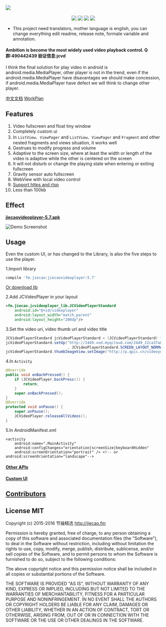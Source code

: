 <a href="https://github.com/lipangit/JieCaoVideoPlayer" target="_blank"><img src="https://github.com/lipangit/JieCaoVideoPlayer/releases/download/v4.8.0/logo2x.png" style="max-width:100%;"></a>
--
<p align="center">
<a href="http://developer.android.com/index.html"><img src="https://img.shields.io/badge/platform-android-green.svg"></a>
<a href="http://search.maven.org/#artifactdetails%7Cfm.jiecao%7Cjiecaovideoplayer%7C4.6.3%7Caar"><img src="https://img.shields.io/badge/Maven%20Central-5.7-green.svg"></a>
<a href="http://choosealicense.com/licenses/mit/"><img src="https://img.shields.io/badge/license-MIT-green.svg"></a>
<a href="https://android-arsenal.com/details/1/3269"><img src="https://img.shields.io/badge/Android%20Arsenal-jiecaovideoplayer-green.svg?style=true"></a>
</p>

* This project need translators, mother language is english, you can change everything edit readme, release note, formate variable and annotation.

#### Ambition is become the most widely used video playback control. Q群:490442439 验证信息:jcvd

I think the final solution for play video in android is android.media.MediaPlayer, other player is not in the trend, even if the android.media.MediaPlayer have disavantages we should make concession, if android.media.MediaPlayer have defect we will think to change other player.

[中文文档](README-ZH.md)           [WorkPlan](https://github.com/lipangit/JieCaoVideoPlayer/projects/2)

## Features

1. Video fullscreen and float tiny window
2. Completely custom ui
3. In `ListView`、`ViewPager` and `ListView`、`ViewPager` and `Fragment` and other nested fragments and views situation, it works well
4. Gestrues to modify progress and volume
5. Adaptive to the screen size, where at least the width or length of the video is adaptive while the other  is centered on the screen
6. It will not disturb or change the playing state when entering or exiting fullscreen
7. Gravity sensor auto fullscreen
8. WebView with local video control
9. [Support https and rtsp](https://developer.android.com/guide/topics/media/media-formats.html)
10. Less than 100kb

## Effect

**[jiecaovideoplayer-5.7.apk](https://github.com/lipangit/JieCaoVideoPlayer/releases/download/v5.7/jiecaovideoplayer-5.7.apk)**

![Demo Screenshot][1]

## Usage

Even the custom UI, or has changed to the Library, is also the five steps to use the player.

1.Import library
```gradle
compile 'fm.jiecao:jiecaovideoplayer:5.7'
```

[Or download lib](https://github.com/lipangit/JieCaoVideoPlayer/releases/tag/v5.7)

2.Add JCVideoPlayer in your layout
```xml
<fm.jiecao.jcvideoplayer_lib.JCVideoPlayerStandard
    android:id="@+id/videoplayer"
    android:layout_width="match_parent"
    android:layout_height="200dp"/>
```

3.Set the video uri, video thumb url and video title
```java
JCVideoPlayerStandard jcVideoPlayerStandard = (JCVideoPlayerStandard) findViewById(R.id.videoplayer);
jcVideoPlayerStandard.setUp("http://2449.vod.myqcloud.com/2449_22ca37a6ea9011e5acaaf51d105342e3.f20.mp4"
                            , JCVideoPlayerStandard.SCREEN_LAYOUT_NORMAL, "嫂子闭眼睛");
jcVideoPlayerStandard.thumbImageView.setImage("http://p.qpic.cn/videoyun/0/2449_43b6f696980311e59ed467f22794e792_1/640");
```

4.In `Activity`
```java
@Override
public void onBackPressed() {
    if (JCVideoPlayer.backPress()) {
        return;
    }
    super.onBackPressed();
}
@Override
protected void onPause() {
    super.onPause();
    JCVideoPlayer.releaseAllVideos();
}
```

5.In AndroidManifest.xml
```
<activity
    android:name=".MainActivity"
    android:configChanges="orientation|screenSize|keyboardHidden"
    android:screenOrientation="portrait" /> <!-- or android:screenOrientation="landscape"-->
```

#### [Other APIs](https://github.com/lipangit/JieCaoVideoPlayer/wiki/API)

#### [Custom UI](https://github.com/lipangit/JieCaoVideoPlayer/wiki/%E8%87%AA%E5%AE%9A%E4%B9%89UI)

## [Contributors](https://github.com/lipangit/JieCaoVideoPlayer/graphs/contributors)

## License MIT

Copyright (c) 2015-2016 节操精选 http://jiecao.fm

Permission is hereby granted, free of charge, to any person obtaining a copy of this software and associated documentation files (the "Software"), to deal in the Software without restriction, including without limitation the rights to use, copy, modify, merge, publish, distribute, sublicense, and/or sell copies of the Software, and to permit persons to whom the Software is furnished to do so, subject to the following conditions:

The above copyright notice and this permission notice shall be included in all copies or substantial portions of the Software.

THE SOFTWARE IS PROVIDED "AS IS", WITHOUT WARRANTY OF ANY KIND, EXPRESS OR IMPLIED, INCLUDING BUT NOT LIMITED TO THE WARRANTIES OF MERCHANTABILITY, FITNESS FOR A PARTICULAR PURPOSE AND NONINFRINGEMENT. IN NO EVENT SHALL THE AUTHORS OR COPYRIGHT HOLDERS BE LIABLE FOR ANY CLAIM, DAMAGES OR OTHER LIABILITY, WHETHER IN AN ACTION OF CONTRACT, TORT OR OTHERWISE, ARISING FROM, OUT OF OR IN CONNECTION WITH THE SOFTWARE OR THE USE OR OTHER DEALINGS IN THE SOFTWARE.

[1]: https://github.com/lipangit/JieCaoVideoPlayer/releases/download/v5.3/j9.jpg

